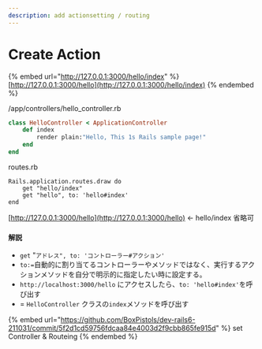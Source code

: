 ```yaml
---
description: add actionsetting / routing
---
```


# Create Action

{% embed url="http://127.0.0.1:3000/hello/index" %}
[http://127.0.0.1:3000/hello](http://127.0.0.1:3000/hello/index)
{% endembed %}

/app/controllers/hello\_controller.rb

```ruby
class HelloController < ApplicationController
    def index
        render plain:"Hello, This 1s Rails sample page!"
    end
end
```

routes.rb

```
Rails.application.routes.draw do
    get "hello/index"
    get "hello", to: 'hello#index'
end
```

[http://127.0.0.1:3000/hello](http://127.0.0.1:3000/hello) <- hello/index  省略可

#### 解説

* `get` "`アドレス", to: 'コントローラー#アクション'`&#x20;
* `to:=`自動的に割り当てるコントローラーやメソッドではなく、実行するアクションメソッドを自分で明示的に指定したい時に設定する。
* `http://localhost:3000/hello` にアクセスしたら、`to: 'hello#index'`を呼び出す
* \= `HelloController` クラスの`index`メソッドを呼び出す

{% embed url="https://github.com/BoxPistols/dev-rails6-211031/commit/5f2d1cd59756fdcaa84e4003d2f9cbb865fe915d" %}
set Controller & Routeing
{% endembed %}
